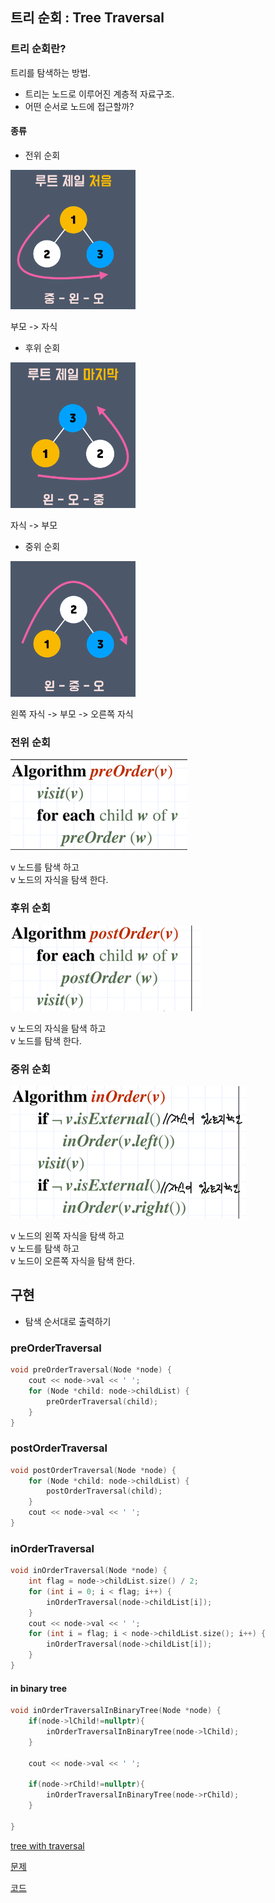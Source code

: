 ## 트리 순회 : Tree Traversal


### 트리 순회란?
트리를 탐색하는 방법.
- 트리는 노드로 이루어진 계층적 자료구조.
- 어떤 순서로 노드에 접근할까?

#### 종류

- 전위 순회 

<img src="img.png" width ="200">

부모 -> 자식


- 후위 순회

<img src="img_2.png" width ="200">

자식 -> 부모


- 중위 순회

<img src="img_1.png" width ="200">

왼쪽 자식 -> 부모 -> 오른쪽 자식


### 전위 순회
![img_3.png](img_3.png)

v 노드를 탐색 하고 <br> v 노드의 자식을 탐색 한다.

### 후위 순회
![img_4.png](img_4.png)

v 노드의 자식을 탐색 하고 <br> v 노드를 탐색 한다.


### 중위 순회
![img_5.png](img_5.png)

v 노드의 왼쪽 자식을 탐색 하고<br> v 노드를 탐색 하고<br> v 노드이 오른쪽 자식을 탐색 한다.

## 구현
- 탐색 순서대로 출력하기

### preOrderTraversal
```cpp
void preOrderTraversal(Node *node) {
    cout << node->val << ' ';
    for (Node *child: node->childList) {
        preOrderTraversal(child);
    }
}
```
### postOrderTraversal
```cpp
void postOrderTraversal(Node *node) {
    for (Node *child: node->childList) {
        postOrderTraversal(child);
    }
    cout << node->val << ' ';
}
```

### inOrderTraversal
```c++
void inOrderTraversal(Node *node) {
    int flag = node->childList.size() / 2;
    for (int i = 0; i < flag; i++) {
        inOrderTraversal(node->childList[i]);
    }
    cout << node->val << ' ';
    for (int i = flag; i < node->childList.size(); i++) {
        inOrderTraversal(node->childList[i]);
    }
}
```
#### in binary tree
```cpp
void inOrderTraversalInBinaryTree(Node *node) {
    if(node->lChild!=nullptr){
        inOrderTraversalInBinaryTree(node->lChild);
    }
    
    cout << node->val << ' ';
    
    if(node->rChild!=nullptr){
        inOrderTraversalInBinaryTree(node->rChild);
    }

}
```

<a href="https://github.com/Landvibe-DataStructure-2024/StudyNotes/blob/main/w07/traversal.cpp"> tree with traversal </a>

<a href = "https://github.com/Landvibe-DataStructure-2024/references/tree/master/%EC%83%98%ED%94%8C%202023-1/week07">문제</a>

<a href = "https://github.com/Landvibe-DataStructure-2024/references/tree/master/2023-1%EC%BD%94%EB%93%9C/w07">코드</a>
